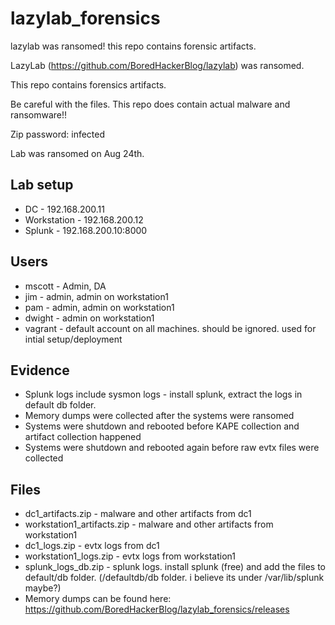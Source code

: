 # lazylab_forensics
lazylab was ransomed! this repo contains forensic artifacts.

LazyLab (https://github.com/BoredHackerBlog/lazylab) was ransomed.

This repo contains forensics artifacts.

Be careful with the files. This repo does contain actual malware and ransomware!!

Zip password: infected

Lab was ransomed on Aug 24th. 

## Lab setup

- DC - 192.168.200.11
- Workstation - 192.168.200.12
- Splunk - 192.168.200.10:8000

## Users
- mscott - Admin, DA
- jim - admin, admin on workstation1
- pam - admin, admin on workstation1
- dwight - admin on workstation1
- vagrant - default account on all machines. should be ignored. used for intial setup/deployment

## Evidence
- Splunk logs include sysmon logs - install splunk, extract the logs in default db folder.
- Memory dumps were collected after the systems were ransomed
- Systems were shutdown and rebooted before KAPE collection and artifact collection happened
- Systems were shutdown and rebooted again before raw evtx files were collected


## Files
- dc1_artifacts.zip - malware and other artifacts from dc1
- workstation1_artifacts.zip - malware and other artifacts from workstation1
- dc1_logs.zip - evtx logs from dc1
- workstation1_logs.zip - evtx logs from workstation1
- splunk_logs_db.zip - splunk logs. install splunk (free) and add the files to default/db folder. (/defaultdb/db folder. i believe its under /var/lib/splunk maybe?)
- Memory dumps can be found here: https://github.com/BoredHackerBlog/lazylab_forensics/releases
